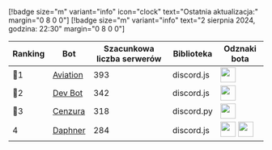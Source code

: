 [!badge size="m" variant="info" icon="clock" text="Ostatnia aktualizacja:" margin="0 8 0 0"] [!badge size="m" variant="info" text="2 sierpnia 2024, godzina: 22:30" margin="0 8 0 0"]

| Ranking | Bot                                                                                           | Szacunkowa liczba serwerów | Biblioteka | Odznaki bota |
| ---- | --------------------------------------------------------------------------------------------- | ------------------------ | ------------------------ | ------------------------ |
|    🥇1| [Aviation](https://discord.com/oauth2/authorize?client_id=1038232661900152912&permissions=8&scope=bot)        |               393 | discord.js | <img src="/static/badges/odznaki/supportscommands.svg" height="30" width="30"> |
|    🥈2| [Dev Bot](https://discord.com/oauth2/authorize?client_id=931245390836146186&permissions=8&scope=bot)       |               342 | discord.js | <img src="/static/badges/odznaki/supportscommands.svg" height="30" width="30"> |
|    🥉3| [Cenzura](https://discord.com/oauth2/authorize?client_id=705552952600952960&permissions=268561494&scope=bot)        |               318 | discord.py | <img src="/static/badges/odznaki/supportscommands.svg" height="30" width="30"> |
|    4| [Daphner](https://discord.com/oauth2/authorize?client_id=675416683481006159&permissions=8&scope=bot)        |               284 | discord.js | <img src="/static/badges/odznaki/supportscommands.svg" height="30" width="30"> <img src="/static/badges/odznaki/automod.svg" height="30" width="30"> |